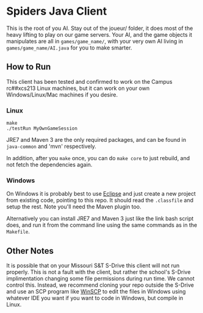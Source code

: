 # Spiders Java Client

This is the root of you AI. Stay out of the joueur/ folder, it does most of the heavy lifting to play on our game servers. Your AI, and the game objects it manipulates are all in `games/game_name/`, with your very own AI living in `games/game_name/AI.java` for you to make smarter.

## How to Run

This client has been tested and confirmed to work on the Campus rc##xcs213 Linux machines, but it can work on your own Windows/Linux/Mac machines if you desire.

### Linux

```
make
./testRun MyOwnGameSession
```

JRE7 and Maven 3 are the only required packages, and can be found in `java-common` and 'mvn' respectively.

In addition, after you `make` once, you can do `make core` to just rebuild, and not fetch the dependencies again.

### Windows

On Windows it is probably best to use [Eclipse](http://www.eclipse.org/downloads/packages/eclipse-ide-java-developers/mars1) and just create a new project from existing code, pointing to this repo. It should read the `.classfile` and setup the rest. Note you'll need the Maven plugin too.

Alternatively you can install JRE7 and Maven 3 just like the link bash script does, and run it from the command line using the same commands as in the `Makefile`.

## Other Notes

It is possible that on your Missouri S&T S-Drive this client will not run properly. This is not a fault with the client, but rather the school's S-Drive implimentation changing some file permissions during run time. We cannot control this. Instead, we recommend cloning your repo outside the S-Drive and use an SCP program like [WinSCP](https://winscp.net/eng/download.php) to edit the files in Windows using whatever IDE you want if you want to code in Windows, but compile in Linux.
